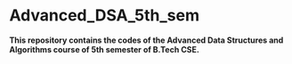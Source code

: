 # Advanced_DSA_5th_sem
**This repository contains the codes of the Advanced Data Structures and Algorithms course of 5th semester of B.Tech CSE.**